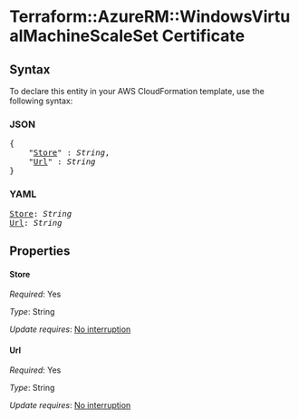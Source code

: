 # Terraform::AzureRM::WindowsVirtualMachineScaleSet Certificate

## Syntax

To declare this entity in your AWS CloudFormation template, use the following syntax:

### JSON

<pre>
{
    "<a href="#store" title="Store">Store</a>" : <i>String</i>,
    "<a href="#url" title="Url">Url</a>" : <i>String</i>
}
</pre>

### YAML

<pre>
<a href="#store" title="Store">Store</a>: <i>String</i>
<a href="#url" title="Url">Url</a>: <i>String</i>
</pre>

## Properties

#### Store

_Required_: Yes

_Type_: String

_Update requires_: [No interruption](https://docs.aws.amazon.com/AWSCloudFormation/latest/UserGuide/using-cfn-updating-stacks-update-behaviors.html#update-no-interrupt)

#### Url

_Required_: Yes

_Type_: String

_Update requires_: [No interruption](https://docs.aws.amazon.com/AWSCloudFormation/latest/UserGuide/using-cfn-updating-stacks-update-behaviors.html#update-no-interrupt)

